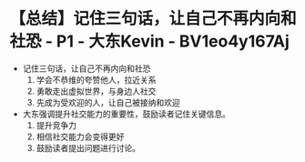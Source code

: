 # 【总结】记住三句话，让自己不再内向和社恐 - P1 - 大东Kevin - BV1eo4y167Aj

-   记住三句话，让自己不再内向和社恐
    1.  学会不恭维的夸赞他人，拉近关系
    2.  勇敢走出虚拟世界，与身边人社交
    3.  先成为受欢迎的人，让自己被接纳和欢迎
-   大东强调提升社交能力的重要性，鼓励读者记住关键信息。
    1.  提升竞争力
    2.  相信社交能力会变得更好
    3.  鼓励读者提出问题进行讨论。